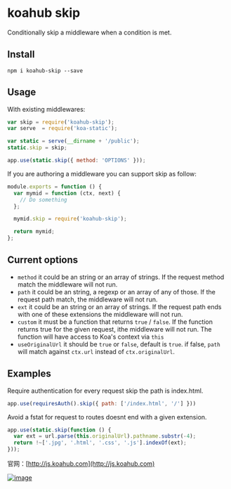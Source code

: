# koahub skip

Conditionally skip a middleware when a condition is met.

## Install

	npm i koahub-skip --save

## Usage

With existing middlewares:

```javascript
var skip = require('koahub-skip');
var serve  = require('koa-static');

var static = serve(__dirname + '/public');
static.skip = skip;

app.use(static.skip({ method: 'OPTIONS' }));
```

If you are authoring a middleware you can support skip as follow:

```javascript
module.exports = function () {
  var mymid = function (ctx, next) {
	// Do something
  };

  mymid.skip = require('koahub-skip');

  return mymid;
};
```

## Current options

-  `method` it could be an string or an array of strings. If the request method match the middleware will not run.
-  `path` it could be an string, a regexp or an array of any of those. If the request path match, the middleware will not run.
-  `ext` it could be an string or an array of strings. If the request path ends with one of these extensions the middleware will not run.
-  `custom` it must be a function that returns `true` / `false`. If the function returns true for the given request, ithe middleware will not run. The function will have access to Koa's context via `this`
-  `useOriginalUrl` it should be `true` or `false`, default is `true`. if false, `path` will match against `ctx.url` instead of `ctx.originalUrl`.


## Examples

Require authentication for every request skip the path is index.html.

```javascript
app.use(requiresAuth().skip({ path: ['/index.html', '/'] }))
```

Avoid a fstat for request to routes doesnt end with a given extension.

```javascript
app.use(static.skip(function () {
  var ext = url.parse(this.originalUrl).pathname.substr(-4);
  return !~['.jpg', '.html', '.css', '.js'].indexOf(ext);
}));
```

官网：[http://js.koahub.com](http://js.koahub.com)

[![image](http://www.koahub.com/public/ad.jpg "koahub软件市场")](http://www.koahub.com)
